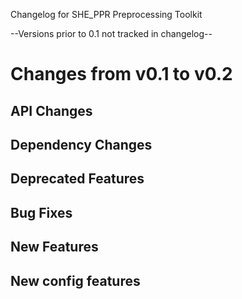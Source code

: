 Changelog for SHE_PPR Preprocessing Toolkit

--Versions prior to 0.1 not tracked in changelog--

Changes from v0.1 to v0.2
=========================

API Changes
-----------


Dependency Changes
------------------


Deprecated Features
-------------------


Bug Fixes
---------


New Features
------------


New config features
-------------------

